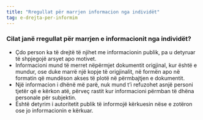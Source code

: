 ```yaml
---
title: "Rregullat për marrjen informacion nga individët"
tag: e-drejta-per-informim
---
```


### Cilat janë rregullat për marrjen e informacionit nga individët?

* Çdo person ka të drejtë të njihet me informacionin publik, pa u detyruar të shpjegojë arsyet apo motivet.
* Informacioni mund të merret nëpërmjet dokumentit origjinal, kur është e mundur, ose duke marrë një kopje të origjinalit, në formën apo në formatin që mundëson akses të plotë në përmbajtjen e dokumentit.
* Një informacion i dhënë më parë, nuk mund t’i refuzohet asnjë personi tjetër që e kërkon atë, përveç rastit kur informacioni përmban të dhëna personale për subjektin.
* Është detyrim i autoritetit publik të informojë kërkuesin nëse e zotëron ose jo informacionin e kërkuar.
